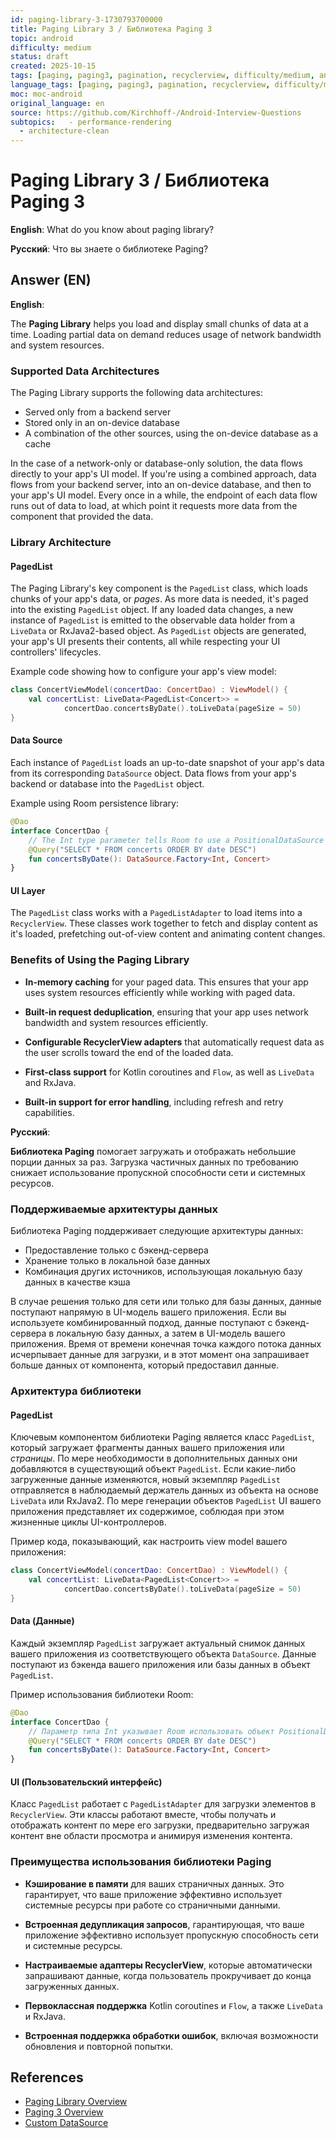```yaml
---
id: paging-library-3-1730793700000
title: Paging Library 3 / Библиотека Paging 3
topic: android
difficulty: medium
status: draft
created: 2025-10-15
tags: [paging, paging3, pagination, recyclerview, difficulty/medium, android/rendering, android/architecture-clean]
language_tags: [paging, paging3, pagination, recyclerview, difficulty/medium, android/rendering, android/architecture-clean]
moc: moc-android
original_language: en
source: https://github.com/Kirchhoff-/Android-Interview-Questions
subtopics:   - performance-rendering
  - architecture-clean
---
```

# Paging Library 3 / Библиотека Paging 3

**English**: What do you know about paging library?

**Русский**: Что вы знаете о библиотеке Paging?

## Answer (EN)
**English**:

The **Paging Library** helps you load and display small chunks of data at a time. Loading partial data on demand reduces usage of network bandwidth and system resources.

### Supported Data Architectures

The Paging Library supports the following data architectures:
- Served only from a backend server
- Stored only in an on-device database
- A combination of the other sources, using the on-device database as a cache

In the case of a network-only or database-only solution, the data flows directly to your app's UI model. If you're using a combined approach, data flows from your backend server, into an on-device database, and then to your app's UI model. Every once in a while, the endpoint of each data flow runs out of data to load, at which point it requests more data from the component that provided the data.

### Library Architecture

#### PagedList

The Paging Library's key component is the `PagedList` class, which loads chunks of your app's data, or *pages*. As more data is needed, it's paged into the existing `PagedList` object. If any loaded data changes, a new instance of `PagedList` is emitted to the observable data holder from a `LiveData` or RxJava2-based object. As `PagedList` objects are generated, your app's UI presents their contents, all while respecting your UI controllers' lifecycles.

Example code showing how to configure your app's view model:

```kotlin
class ConcertViewModel(concertDao: ConcertDao) : ViewModel() {
    val concertList: LiveData<PagedList<Concert>> =
            concertDao.concertsByDate().toLiveData(pageSize = 50)
}
```

#### Data Source

Each instance of `PagedList` loads an up-to-date snapshot of your app's data from its corresponding `DataSource` object. Data flows from your app's backend or database into the `PagedList` object.

Example using Room persistence library:

```kotlin
@Dao
interface ConcertDao {
    // The Int type parameter tells Room to use a PositionalDataSource object.
    @Query("SELECT * FROM concerts ORDER BY date DESC")
    fun concertsByDate(): DataSource.Factory<Int, Concert>
}
```

#### UI Layer

The `PagedList` class works with a `PagedListAdapter` to load items into a `RecyclerView`. These classes work together to fetch and display content as it's loaded, prefetching out-of-view content and animating content changes.

### Benefits of Using the Paging Library

- **In-memory caching** for your paged data. This ensures that your app uses system resources efficiently while working with paged data.

- **Built-in request deduplication**, ensuring that your app uses network bandwidth and system resources efficiently.

- **Configurable RecyclerView adapters** that automatically request data as the user scrolls toward the end of the loaded data.

- **First-class support** for Kotlin coroutines and `Flow`, as well as `LiveData` and RxJava.

- **Built-in support for error handling**, including refresh and retry capabilities.

**Русский**:

**Библиотека Paging** помогает загружать и отображать небольшие порции данных за раз. Загрузка частичных данных по требованию снижает использование пропускной способности сети и системных ресурсов.

### Поддерживаемые архитектуры данных

Библиотека Paging поддерживает следующие архитектуры данных:
- Предоставление только с бэкенд-сервера
- Хранение только в локальной базе данных
- Комбинация других источников, использующая локальную базу данных в качестве кэша

В случае решения только для сети или только для базы данных, данные поступают напрямую в UI-модель вашего приложения. Если вы используете комбинированный подход, данные поступают с бэкенд-сервера в локальную базу данных, а затем в UI-модель вашего приложения. Время от времени конечная точка каждого потока данных исчерпывает данные для загрузки, и в этот момент она запрашивает больше данных от компонента, который предоставил данные.

### Архитектура библиотеки

#### PagedList

Ключевым компонентом библиотеки Paging является класс `PagedList`, который загружает фрагменты данных вашего приложения или *страницы*. По мере необходимости в дополнительных данных они добавляются в существующий объект `PagedList`. Если какие-либо загруженные данные изменяются, новый экземпляр `PagedList` отправляется в наблюдаемый держатель данных из объекта на основе `LiveData` или RxJava2. По мере генерации объектов `PagedList` UI вашего приложения представляет их содержимое, соблюдая при этом жизненные циклы UI-контроллеров.

Пример кода, показывающий, как настроить view model вашего приложения:

```kotlin
class ConcertViewModel(concertDao: ConcertDao) : ViewModel() {
    val concertList: LiveData<PagedList<Concert>> =
            concertDao.concertsByDate().toLiveData(pageSize = 50)
}
```

#### Data (Данные)

Каждый экземпляр `PagedList` загружает актуальный снимок данных вашего приложения из соответствующего объекта `DataSource`. Данные поступают из бэкенда вашего приложения или базы данных в объект `PagedList`.

Пример использования библиотеки Room:

```kotlin
@Dao
interface ConcertDao {
    // Параметр типа Int указывает Room использовать объект PositionalDataSource
    @Query("SELECT * FROM concerts ORDER BY date DESC")
    fun concertsByDate(): DataSource.Factory<Int, Concert>
}
```

#### UI (Пользовательский интерфейс)

Класс `PagedList` работает с `PagedListAdapter` для загрузки элементов в `RecyclerView`. Эти классы работают вместе, чтобы получать и отображать контент по мере его загрузки, предварительно загружая контент вне области просмотра и анимируя изменения контента.

### Преимущества использования библиотеки Paging

- **Кэширование в памяти** для ваших страничных данных. Это гарантирует, что ваше приложение эффективно использует системные ресурсы при работе со страничными данными.

- **Встроенная дедупликация запросов**, гарантирующая, что ваше приложение эффективно использует пропускную способность сети и системные ресурсы.

- **Настраиваемые адаптеры RecyclerView**, которые автоматически запрашивают данные, когда пользователь прокручивает до конца загруженных данных.

- **Первоклассная поддержка** Kotlin coroutines и `Flow`, а также `LiveData` и RxJava.

- **Встроенная поддержка обработки ошибок**, включая возможности обновления и повторной попытки.

## References

- [Paging Library Overview](https://developer.android.com/topic/libraries/architecture/paging)
- [Paging 3 Overview](https://developer.android.com/topic/libraries/architecture/paging/v3-overview)
- [Custom DataSource](https://developer.android.com/topic/libraries/architecture/paging/data#custom-data-source)
